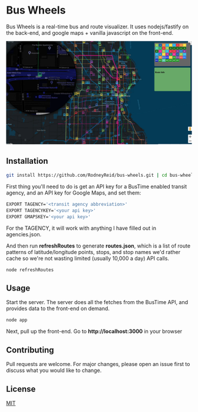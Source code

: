 # Bus Wheels

Bus Wheels is a real-time bus and route visualizer.  It uses nodejs/fastify on the back-end, and google maps + vanilla javascript on the front-end.

![Bus Wheels screenshot](/static/screenshot.webp)

## Installation


```bash
git install https://github.com/RodneyReid/bus-wheels.git | cd bus-wheels
```

First thing you'll need to do is get an API key for a BusTime enabled transit agency, and an API key for Google Maps, and set them:

```bash
EXPORT TAGENCY='<transit agency abbreviation>'
EXPORT TAGENCYKEY='<your api key>'
EXPORT GMAPSKEY='<your api key>'
```

For the TAGENCY, it will work with anything I have filled out in agencies.json.

And then run **refreshRoutes** to generate **routes.json**, which is a list of route patterns of latitude/longitude points, stops, and stop names we'd rather cache so we're not wasting limited (usually 10,000 a day) API calls.

```bash
node refreshRoutes
```


## Usage

Start the server.   The server does all the fetches from the BusTime API, and provides data to the front-end on demand.

```bash
node app
```
Next, pull up the front-end.   Go to **http://localhost:3000** in your browser


## Contributing
Pull requests are welcome. For major changes, please open an issue first to discuss what you would like to change.

## License
[MIT](https://choosealicense.com/licenses/mit/)